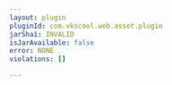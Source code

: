 ```yaml
---
layout: plugin
pluginId: com.vkscool.web.asset.plugin
jarSha1: INVALID
isJarAvailable: false
error: NONE
violations: []

---
```

